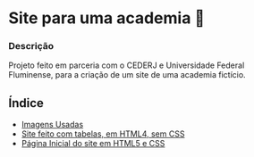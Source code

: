 
# Site para uma academia 💪

### Descrição

Projeto feito em parceria com o CEDERJ e Universidade Federal Fluminense, para a criação de um site de uma academia fictício.


## Índice

 - [Imagens Usadas](https://github.com/vitorVBD/siteAcademia/tree/main/Imagens)
 - [Site feito com tabelas, em HTML4, sem CSS](https://github.com/vitorVBD/siteAcademia/blob/main/siteAcademiaComTabela.html)
 - [Página Inicial do site em HTML5 e CSS](https://github.com/vitorVBD/siteAcademia/blob/main/siteAcademia.html)